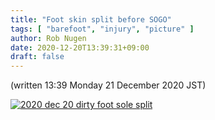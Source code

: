 ```yaml
---
title: "Foot skin split before SOGO"
tags: [ "barefoot", "injury", "picture" ]
author: Rob Nugen
date: 2020-12-20T13:39:31+09:00
draft: false
---
```


(written 13:39 Monday 21 December 2020 JST)

[![2020 dec 20 dirty foot sole split](//b.robnugen.com/journal/2020/thumbs/2020_dec_20_dirty_foot_sole_split.jpg)](//b.robnugen.com/journal/2020/2020_dec_20_dirty_foot_sole_split.jpg)